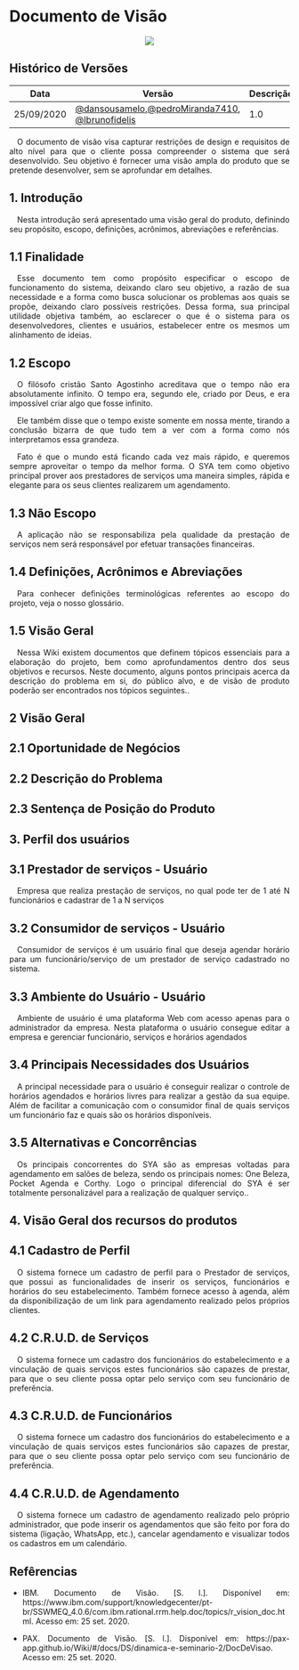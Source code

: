 # Documento de Visão

<div style="display: flex; justify-content: center; align-items:center;">
    <img src="https://unbarqdsw.github.io/2020.1_G11_SYA/assets/modelagem/vision.png">
</div>

## **Histórico de Versões**
Data | Versão | Descrição | Autor(es) 
---- | ----------- | ------ | ---------
25/09/2020 | [@dansousamelo](http://github.com/dansousamelo),[@pedroMiranda7410](https://github.com/pedroMiranda7410), [@lbrunofidelis](https://github.com/lbrunofidelis) | 1.0 | Criação do documento|

<p align="justify">&emsp;O documento de visão visa capturar restrições de design e requisitos de alto nível para que o cliente possa compreender o sistema que será desenvolvido. Seu objetivo é fornecer uma visão ampla do produto que se pretende desenvolver, sem se aprofundar em detalhes.</p>

## **1. Introdução**

<p align="justify">&emsp;Nesta introdução será apresentado uma visão geral do produto, definindo seu propósito, escopo, definições, acrônimos, abreviações e referências.</p>


## **1.1 Finalidade**

<p align="justify">&emsp;Esse documento tem como propósito especificar o escopo de funcionamento do sistema, deixando claro seu objetivo, a razão de sua necessidade e a forma como busca solucionar os problemas aos quais se propõe, deixando claro possíveis restrições. Dessa forma, sua principal utilidade objetiva também, ao esclarecer o que é o sistema para os desenvolvedores, clientes e usuários, estabelecer entre os mesmos um alinhamento de ideias.</p>

## **1.2 Escopo**

<p align="justify">&emsp;O filósofo cristão Santo Agostinho acreditava que o tempo não era absolutamente infinito. O tempo era, segundo ele, criado por Deus, e era impossível criar algo que fosse infinito.</p>

<p align="justify">&emsp;Ele também disse que o tempo existe somente em nossa mente, tirando a conclusão bizarra de que tudo tem a ver com a forma como nós interpretamos essa grandeza.</p>

<p align="justify">&emsp;Fato é que o mundo está ficando cada vez mais rápido, e queremos sempre aproveitar o tempo da melhor forma. O SYA tem como objetivo principal prover aos prestadores de serviços uma maneira simples, rápida e elegante para os seus clientes realizarem um agendamento.</p>

## **1.3 Não Escopo**

<p align="justify">&emsp;A aplicação não se responsabiliza pela qualidade da prestação de serviços nem será responsável por efetuar transações financeiras.</p>

## **1.4 Definições, Acrônimos e Abreviações**

<p align="justify">&emsp;Para conhecer definições terminológicas referentes ao escopo do projeto, veja o nosso glossário.</p>

## **1.5 Visão Geral**

<p align="justify">&emsp;Nessa Wiki existem documentos que definem tópicos essenciais para a elaboração do projeto, bem como aprofundamentos dentro dos seus objetivos e recursos. Neste documento, alguns pontos principais acerca da descrição do problema em si, do público alvo, e de visão de produto poderão ser encontrados nos tópicos seguintes..</p>

## **2 Visão Geral**

## **2.1 Oportunidade de Negócios**

## **2.2 Descrição do Problema**

## **2.3 Sentença de Posição do Produto**

## **3. Perfil dos usuários**

## **3.1 Prestador de serviços - Usuário**

<p align="justify">&emsp;Empresa que realiza  prestação de serviços, no qual pode ter de 1 até N funcionários e cadastrar de 1 a N serviços<p>

## **3.2 Consumidor de serviços - Usuário**

<p align="justify">&emsp;Consumidor de serviços é um usuário final que deseja agendar horário para um funcionário/serviço de um prestador de serviço cadastrado no sistema.<p>

## **3.3 Ambiente do Usuário - Usuário**

<p align="justify">&emsp;Ambiente de usuário é uma plataforma Web com acesso apenas para o administrador da empresa. Nesta plataforma o usuário consegue editar a empresa e gerenciar funcionário, serviços e horários agendados<p>

## **3.4 Principais Necessidades dos Usuários**

<p align="justify">&emsp;A principal necessidade para o usuário é conseguir realizar o controle de horários agendados e horários livres para realizar a gestão da sua equipe. Além de facilitar a comunicação com o consumidor final de quais serviços um funcionário faz e quais são os horários disponíveis.<p>

## **3.5 Alternativas e Concorrências**

<p align="justify">&emsp;Os principais concorrentes do SYA são as empresas voltadas para agendamento em salões de beleza, sendo os principais nomes: One Beleza, Pocket Agenda e Corthy. Logo o principal diferencial do SYA é ser totalmente personalizável para a realização de qualquer serviço..<p>

## **4. Visão Geral dos recursos do produtos**

## **4.1 Cadastro de Perfil**

<p align="justify">&emsp;O sistema fornece um cadastro de perfil para o Prestador de serviços, que possui as funcionalidades de inserir os serviços, funcionários e horários do seu estabelecimento. Também fornece acesso à agenda, além da disponibilização de um link para agendamento realizado pelos próprios clientes.<p>

## **4.2 C.R.U.D. de Serviços**

<p align="justify">&emsp;O sistema fornece um cadastro dos funcionários do estabelecimento e a vinculação de quais serviços estes funcionários são capazes de prestar, para que o seu cliente possa optar pelo serviço com seu funcionário de preferência.
<p>

## **4.3 C.R.U.D. de Funcionários**

<p align="justify">&emsp;O sistema fornece um cadastro dos funcionários do estabelecimento e a vinculação de quais serviços estes funcionários são capazes de prestar, para que o seu cliente possa optar pelo serviço com seu funcionário de preferência.<p>

## **4.4 C.R.U.D. de Agendamento**

<p align="justify">&emsp;O sistema fornece um cadastro de agendamento realizado pelo próprio administrador, que pode inserir os agendamentos que são feito por fora do sistema (ligação, WhatsApp, etc.), cancelar agendamento e visualizar todos os cadastros em um calendário.<p>


## **Refêrencias**

 * <p align="justify">IBM. Documento de Visão. [S. l.]. Disponível em: https://www.ibm.com/support/knowledgecenter/pt-br/SSWMEQ_4.0.6/com.ibm.rational.rrm.help.doc/topics/r_vision_doc.html. Acesso em: 25 set. 2020.</p>

 * <p align="justify">PAX. Documento de Visão. [S. l.]. Disponível em: https://pax-app.github.io/Wiki/#/docs/DS/dinamica-e-seminario-2/DocDeVisao. Acesso em: 25 set. 2020.</p>







